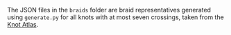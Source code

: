 The JSON files in the `braids` folder are braid representatives generated using `generate.py` for all knots with at most seven crossings, taken from the [Knot Atlas](https://katlas.org/wiki/Main_Page).
